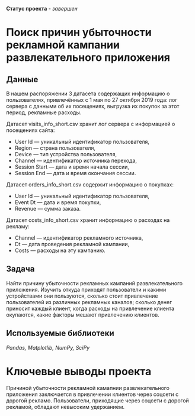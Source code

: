 **Статус проекта** - *завершен*

# Поиск причин убыточности рекламной кампании развлекательного приложения

## Данные

В нашем распоряжении 3 датасета содержащих информацию о пользователях, привлечённых с 1 мая по 27 октября 2019 года: лог сервера с данными об их посещениях,
выгрузка их покупок за этот период, рекламные расходы.


Датасет visits_info_short.csv хранит лог сервера с информацией о посещениях сайта:

- User Id — уникальный идентификатор пользователя,
- Region — страна пользователя,
- Device — тип устройства пользователя,
- Channel — идентификатор источника перехода,
- Session Start — дата и время начала сессии,
- Session End — дата и время окончания сессии.
 
Датасет orders_info_short.csv содержит информацию о покупках:
- User Id — уникальный идентификатор пользователя,
- Event Dt — дата и время покупки,
- Revenue — сумма заказа.

Датасет costs_info_short.csv хранит информацию о расходах на рекламу:
- Channel — идентификатор рекламного источника,
- Dt — дата проведения рекламной кампании,
- Costs — расходы на эту кампанию.

## Задача

Найти причину убыточности рекламных кампаний развлекательного приложения. Изучить откуда приходят пользователи и какими устройствами они пользуются,
сколько стоит привлечение пользователей из различных рекламных каналов; сколько денег приносит каждый клиент, когда расходы на привлечение клиента окупаются, какие факторы мешают привлечению клиентов.


## Используемые библиотеки

*Pandas, Matplotlib, NumPy, SciPy*

# Ключевые выводы проекта

Причиной убыточности рекламной камапнии развлекательного приложения заключается в привлечении клиентов через соцсети с дорогой рекламо. Пользователи, приходящие через соцсети с дорогой рекламой, обладают невысоким удержанием. 
